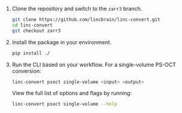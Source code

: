 1. Clone the repository and switch to the `zarr3` branch.

    ```bash
    git clone https://github.com/lincbrain/linc-convert.git
    cd linc-convert
    git checkout zarr3
    ```

2. Install the package in your environment.

    ```bash
    pip install ./
    ```

3. Run the CLI based on your workflow. For a single-volume PS-OCT conversion:

    ```bash
    linc-convert psoct single-volume <input> <output>
    ```

    View the full list of options and flags by running:

    ```bash
    linc-convert psoct single-volume --help
    ```
